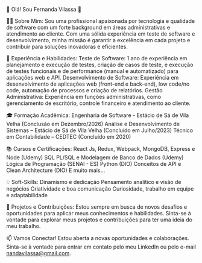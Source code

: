 🌟 Olá! Sou Fernanda Vilassa 🌟

👩‍💻 Sobre Mim:
Sou uma profissional apaixonada por tecnologia e qualidade de software com um forte background em áreas administrativas e atendimento ao cliente. Com uma sólida experiência em teste de software e desenvolvimento, minha missão é garantir a excelência em cada projeto e contribuir para soluções inovadoras e eficientes.

🔧 Experiência e Habilidades:
Teste de Software: 1 ano de experiência em planejamento e execução de testes, criação de casos de teste, e execução de testes funcionais e de performance (manual e automatizado) para aplicações web e API.
Desenvolvimento de Software: Experiência em desenvolvimento de aplicações web (front-end e back-end), low code/no code, automação de processos e criação de relatórios.
Gestão Administrativa: Experiência em funções administrativas, como gerenciamento de escritório, controle financeiro e atendimento ao cliente.

🎓 Formação Acadêmica:
Engenharia de Software - Estácio de Sá de Vila Velha (Conclusão em Dezembro/2026)
Análise e Desenvolvimento de Sistemas – Estácio de Sá de Vila Velha (Concluído em Julho/2023)
Técnico em Contabilidade – CEDTEC (Concluído em 2020)

📚 Cursos e Certificações:
React Js, Redux, Webpack, MongoDB, Express e Node (Udemy)
SQL PL/SQL e Modelagem de Banco de Dados (Udemy)
Lógica de Programação (SENAI - ES)
Python (DIO)
Conceitos de API e Clean Architecture (DIO)
E muito mais...

💡 Soft-Skills:
Dinamismo e dedicação
Pensamento analítico e visão de negócios
Criatividade e boa comunicação
Curiosidade, trabalho em equipe e adaptabilidade

🚀 Projetos e Contribuições:
Estou sempre em busca de novos desafios e oportunidades para aplicar meus conhecimentos e habilidades. Sinta-se à vontade para explorar meus projetos e contribuições para ter uma ideia do meu trabalho.

📫 Vamos Conectar!
Estou aberta a novas oportunidades e colaborações. Sinta-se à vontade para entrar em contato pelo meu LinkedIn ou pelo e-mail nandavilassa@gmail.com.
